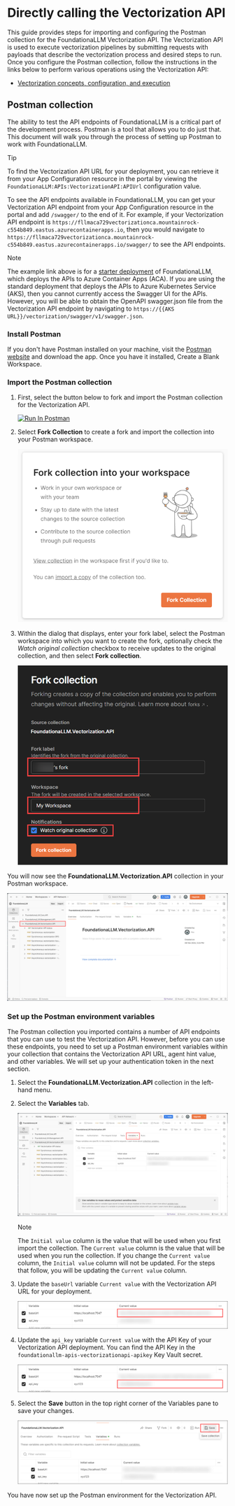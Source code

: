 # Directly calling the Vectorization API

This guide provides steps for importing and configuring the Postman collection for the FoundationaLLM Vectorization API. The Vectorization API is used to execute vectorization pipelines by submitting requests with payloads that describe the vectorization process and desired steps to run. Once you configure the Postman collection, follow the instructions in the links below to perform various operations using the Vectorization API:

- [Vectorization concepts, configuration, and execution](../../setup-guides/vectorization/index.md)

## Postman collection

The ability to test the API endpoints of FoundationaLLM is a critical part of the development process. Postman is a tool that allows you to do just that. This document will walk you through the process of setting up Postman to work with FoundationaLLM.

> [!TIP]
> To find the Vectorization API URL for your deployment, you can retrieve it from your App Configuration resource in the portal by viewing the `FoundationaLLM:APIs:VectorizationAPI:APIUrl` configuration value.

To see the API endpoints available in FoundationaLLM, you can get your Vectorization API endpoint from your App Configuration resource in the portal and add `/swagger/` to the end of it. For example, if your Vectorization API endpoint is `https://fllmaca729vectorizationca.mountainrock-c554b849.eastus.azurecontainerapps.io`, then you would navigate to `https://fllmaca729vectorizationca.mountainrock-c554b849.eastus.azurecontainerapps.io/swagger/` to see the API endpoints.

> [!NOTE]
> The example link above is for a [starter deployment](../deployment/deployment-starter.md) of FoundationaLLM, which deploys the APIs to Azure Container Apps (ACA). If you are using the standard deployment that deploys the APIs to Azure Kubernetes Service (AKS), then you cannot currently access the Swagger UI for the APIs. However, you will be able to obtain the OpenAPI swagger.json file from the Vectorization API endpoint by navigating to `https://{{AKS URL}}/vectorization/swagger/v1/swagger.json`.

### Install Postman

If you don't have Postman installed on your machine, visit the [Postman website](https://www.getpostman.com/) and download the app. Once you have it installed, Create a Blank Workspace.

### Import the Postman collection

1. First, select the button below to fork and import the Postman collection for the Vectorization API.

    [<img src="https://run.pstmn.io/button.svg" alt="Run In Postman" style="width: 128px; height: 32px;">](https://app.getpostman.com/run-collection/269456-79f7132a-3284-4117-a5a1-540d4278aa55?action=collection%2Ffork&source=rip_markdown&collection-url=entityId%3D269456-79f7132a-3284-4117-a5a1-540d4278aa55%26entityType%3Dcollection%26workspaceId%3D0d6298a2-c3cd-4530-900c-030ed0ae6dfa)

2. Select **Fork Collection** to create a fork and import the collection into your Postman workspace.

    ![The Import button is highlighted.](media/postman-fork-collection.png)

3. Within the dialog that displays, enter your fork label, select the Postman workspace into which you want to create the fork, optionally check the *Watch original collection* checkbox to receive updates to the original collection, and then select **Fork collection**.

    ![The Postman import dialog is highlighted.](media/postman-fork-vectorization-collection-form.png)

You will now see the **FoundationaLLM.Vectorization.API** collection in your Postman workspace.

![The imported collection is displayed.](media/postman-imported-vectorization-collection.png)

### Set up the Postman environment variables

The Postman collection you imported contains a number of API endpoints that you can use to test the Vectorization API. However, before you can use these endpoints, you need to set up a Postman environment variables within your collection that contains the Vectorization API URL, agent hint value, and other variables. We will set up your authentication token in the next section.

1. Select the **FoundationaLLM.Vectorization.API** collection in the left-hand menu.

2. Select the **Variables** tab.

    ![The Variables tab is highlighted.](media/postman-vectorization-variables-tab.png)

    > [!NOTE]
    > The `Initial value` column is the value that will be used when you first import the collection. The `Current value` column is the value that will be used when you run the collection. If you change the `Current value` column, the `Initial value` column will not be updated. For the steps that follow, you will be updating the `Current value` column.

3. Update the `baseUrl` variable `Current value` with the Vectorization API URL for your deployment.

    ![The Management API URL variable is highlighted.](media/postman-vectorization-api-url-variable.png)

4. Update the `api_key` variable `Current value` with the API Key of your Vectorization API deployment. You can find the API Key in the `foundationallm-apis-vectorizationapi-apikey` Key Vault secret.

    ![The instance ID variable is highlighted.](media/postman-vectorization-api-key-variable.png)

5. Select the **Save** button in the top right corner of the Variables pane to save your changes.

    ![The Save button is highlighted.](media/postman-vectorization-save-button.png)

You have now set up the Postman environment for the Vectorization API.
